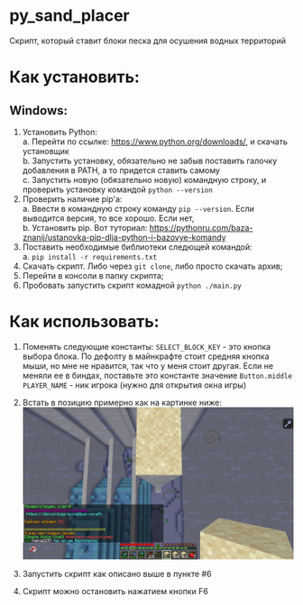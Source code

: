# py_sand_placer
Скрипт, который ставит блоки песка для осушения водных территорий

# Как установить:
## Windows:  
1. Установить Python:  
    a. Перейти по ссылке: https://www.python.org/downloads/, и скачать установщик  
    b. Запустить установку, обязательно не забыв поставить галочку добавления в PATH, а то придется ставить самому  
    c. Запустить новую (обязательно новую) командную строку, и проверить установку командой `python --version`  
2. Проверить наличие pip'a:  
    a. Ввести в командную строку команду `pip --version`. Если выводится версия, то все хорошо. Если нет,  
    b. Установить pip. Вот туториал: https://pythonru.com/baza-znanij/ustanovka-pip-dlja-python-i-bazovye-komandy  
3. Поставить необходимые библиотеки следющей командой:  
    a. `pip install -r requirements.txt`    
4. Скачать скрипт. Либо через `git clone`, либо просто скачать архив;
5. Перейти в консоли в папку скрипта;
6. Пробовать запустить скрипт комадной `python ./main.py`

# Как использовать:
1. Поменять следующие константы:
`SELECT_BLOCK_KEY` - это кнопка выбора блока. По дефолту в майнкрафте стоит средняя кнопка мыши, но мне не нравится, так что у меня стоит другая. Если не меняли ее в биндах, поставьте это константе значение `Button.middle`
`PLAYER_NAME` - ник игрока (нужно для открытия окна игры)

2. Встать в позицию примерно как на картинке ниже:
![Placement example](placement.png)

3. Запустить скрипт как описано выше в пункте #6

4. Скрипт можно остановить нажатием кнопки F6